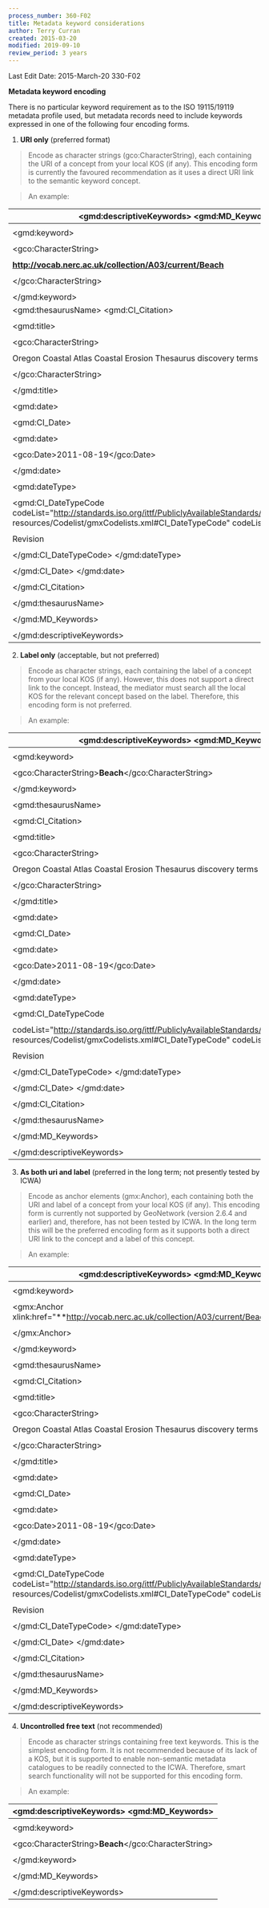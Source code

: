 ```yaml
---
process_number: 360-F02
title: Metadata keyword considerations
author: Terry Curran
created: 2015-03-20
modified: 2019-09-10
review_period: 3 years
---
```


Last Edit Date: 2015-March-20 330-F02



**Metadata keyword encoding**



There is no particular keyword requirement as to the ISO 19115/19119 metadata profile used, but metadata records need to include keywords expressed in one of the following four encoding forms.



1.  **URI only** (preferred format)



> Encode as character strings (gco:CharacterString), each containing the URI of a concept from your local KOS (if any). This encoding form is currently the favoured recommendation as it uses a direct URI link to the semantic keyword concept.

>

> An example:



| \<gmd:descriptiveKeywords\> \<gmd:MD_Keywords\> |
| ----------------------------------------------- |
|  |
| \<gmd:keyword\> |
|  |
| \<gco:CharacterString\> |
|  |
| **http://vocab.nerc.ac.uk/collection/A03/current/Beach** |
|  |
| \</gco:CharacterString\> |
|  |
| \</gmd:keyword\> |
| \<gmd:thesaurusName\> \<gmd:CI_Citation\> |
|  |
| \<gmd:title\> |
|  |
| \<gco:CharacterString\> |
|  |
| Oregon Coastal Atlas Coastal Erosion Thesaurus discovery terms |
|  |
| \</gco:CharacterString\> |
|  |
| \</gmd:title\> |
|  |
| \<gmd:date\> |
|  |
| \<gmd:CI_Date\> |
|  |
| \<gmd:date\> |
|  |
| \<gco:Date\>2011-08-19\</gco:Date\> |
|  |
| \</gmd:date\> |
|  |
| \<gmd:dateType\> |
|  |
| \<gmd:CI_DateTypeCode codeList=\"http://standards.iso.org/ittf/PubliclyAvailableStandards/ISO_19139_Schemas/ resources/Codelist/gmxCodelists.xml#CI_DateTypeCode\" codeListValue=\"revision\"\> |
|  |
| Revision |
|  |
| \</gmd:CI_DateTypeCode\> \</gmd:dateType\> |
|  |
| \</gmd:CI_Date\> \</gmd:date\> |
|  |
| \</gmd:CI_Citation\> |
|  |
| \</gmd:thesaurusName\> |
|  |
| \</gmd:MD_Keywords\> |
|  |
| \</gmd:descriptiveKeywords\> |


2.  **Label only** (acceptable, but not preferred)



> Encode as character strings, each containing the label of a concept from your local KOS (if any). However, this does not support a direct link to the concept. Instead, the mediator must search all the local KOS for the relevant concept based on the label. Therefore, this encoding form is not preferred.

>

> An example:



| \<gmd:descriptiveKeywords\> \<gmd:MD_Keywords\> |
| ----------------------------------------------- |
|  |
| \<gmd:keyword\> |
|  |
| \<gco:CharacterString\>**Beach**\</gco:CharacterString\> |
|  |
| \</gmd:keyword\> |
|  |
| \<gmd:thesaurusName\> |
|  |
| \<gmd:CI_Citation\> |
|  |
| \<gmd:title\> |
|  |
| \<gco:CharacterString\> |
|  |
| Oregon Coastal Atlas Coastal Erosion Thesaurus discovery terms |
|  |
| \</gco:CharacterString\> |
|  |
| \</gmd:title\> |
|  |
| \<gmd:date\> |
|  |
| \<gmd:CI_Date\> |
|  |
| \<gmd:date\> |
|  |
| \<gco:Date\>2011-08-19\</gco:Date\> |
|  |
| \</gmd:date\> |
|  |
| \<gmd:dateType\> |
|  |
| \<gmd:CI_DateTypeCode |
|  |
| codeList=\"http://standards.iso.org/ittf/PubliclyAvailableStandards/ISO_19139_Schemas/ resources/Codelist/gmxCodelists.xml#CI_DateTypeCode\" codeListValue=\"revision\"\> |
|  |
| Revision |
|  |
| \</gmd:CI_DateTypeCode\> \</gmd:dateType\> |
|  |
| \</gmd:CI_Date\> \</gmd:date\> |
|  |
| \</gmd:CI_Citation\> |
|  |
| \</gmd:thesaurusName\> |
|  |
| \</gmd:MD_Keywords\> |
|  |
| \</gmd:descriptiveKeywords\> |


3.  **As both uri and label** (preferred in the long term; not presently tested by ICWA)



> Encode as anchor elements (gmx:Anchor), each containing both the URI and label of a concept from your local KOS (if any). This encoding form is currently not supported by GeoNetwork (version 2.6.4 and earlier) and, therefore, has not been tested by ICWA. In the long term this will be the preferred encoding form as it supports both a direct URI link to the concept and a label of this concept.

>

> An example:



| \<gmd:descriptiveKeywords\> \<gmd:MD_Keywords\> |
| ----------------------------------------------- |
|  |
| \<gmd:keyword\> |
|  |
| \<gmx:Anchor xlink:href=\"**http://vocab.nerc.ac.uk/collection/A03/current/Beach**\"\> **Beach** |
|  |
| \</gmx:Anchor\> |
|  |
| \</gmd:keyword\> |
|  |
| \<gmd:thesaurusName\> |
|  |
| \<gmd:CI_Citation\> |
|  |
| \<gmd:title\> |
|  |
| \<gco:CharacterString\> |
|  |
| Oregon Coastal Atlas Coastal Erosion Thesaurus discovery terms |
|  |
| \</gco:CharacterString\> |
|  |
| \</gmd:title\> |
|  |
| \<gmd:date\> |
|  |
| \<gmd:CI_Date\> |
|  |
| \<gmd:date\> |
|  |
| \<gco:Date\>2011-08-19\</gco:Date\> |
|  |
| \</gmd:date\> |
|  |
| \<gmd:dateType\> |
|  |
| \<gmd:CI_DateTypeCode codeList=\"http://standards.iso.org/ittf/PubliclyAvailableStandards/ISO_19139_Schemas/ resources/Codelist/gmxCodelists.xml#CI_DateTypeCode\" codeListValue=\"revision\"\> |
|  |
| Revision |
|  |
| \</gmd:CI_DateTypeCode\> \</gmd:dateType\> |
|  |
| \</gmd:CI_Date\> \</gmd:date\> |
|  |
| \</gmd:CI_Citation\> |
|  |
| \</gmd:thesaurusName\> |
|  |
| \</gmd:MD_Keywords\> |
|  |
| \</gmd:descriptiveKeywords\> |


4.  **Uncontrolled free text** (not recommended)



> Encode as character strings containing free text keywords. This is the simplest encoding form. It is not recommended because of its lack of a KOS, but it is supported to enable non-semantic metadata catalogues to be readily connected to the ICWA. Therefore, smart search functionality will not be supported for this encoding form.

>

> An example:



| \<gmd:descriptiveKeywords\> \<gmd:MD_Keywords\> |
| ----------------------------------------------- |
|  |
| \<gmd:keyword\> |
|  |
| \<gco:CharacterString\>**Beach**\</gco:CharacterString\> |
|  |
| \</gmd:keyword\> |
|  |
| \</gmd:MD_Keywords\> |
|  |
| \</gmd:descriptiveKeywords\> |

